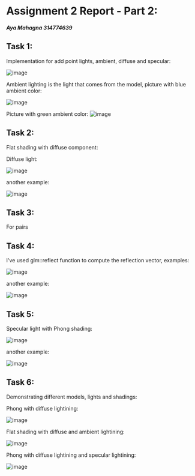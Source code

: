 # Assignment 2 Report - Part 2:

***Aya Mahagna 314774639***

## Task 1:

Implementation for add point lights, ambient, diffuse and specular:

![image](https://user-images.githubusercontent.com/95486750/218326029-c3fed329-79fc-432b-a9c8-2d027726361d.png)

Ambient lighting is the light that comes from the model, picture with blue ambient color:

![image](https://user-images.githubusercontent.com/95486750/218325653-1e9b6445-0415-43c3-89d7-75ab15c17807.png)

 Picture with green ambient color:
![image](https://user-images.githubusercontent.com/95486750/218325719-ff32edbc-8ccc-4224-a563-e7965bd2f918.png)


## Task 2:

Flat shading with diffuse component:

Diffuse light:

![image](https://user-images.githubusercontent.com/95486750/218325552-7e8d2a6d-80e9-4b49-8cd0-2f833620b947.png)

another example:

![image](https://user-images.githubusercontent.com/95486750/218326144-6f21cedb-37e9-479f-b34c-17ddc4b24ae9.png)

## Task 3:

For pairs

## Task 4:

I've used glm::reflect function to compute the reflection vector, examples:

![image](https://user-images.githubusercontent.com/95486750/218326450-cf6f6606-69a3-47e4-92e6-4785584583f6.png)

another example:

![image](https://user-images.githubusercontent.com/95486750/218326526-0f4f9142-f457-455d-88d3-b43890bf417d.png)



## Task 5:

 Specular light with Phong shading:
 
 ![image](https://user-images.githubusercontent.com/95486750/218328446-13b6b817-7a44-464d-89ef-249159179967.png)

another example:

![image](https://user-images.githubusercontent.com/95486750/218328524-df9b5ca2-4485-4b64-a1da-0b393b1bcab6.png)
 

## Task 6:

Demonstrating different models, lights and shadings:

Phong with diffuse lightining:

![image](https://user-images.githubusercontent.com/95486750/218327324-31ef28e4-af63-492b-ae30-684820ca6b24.png)

Flat shading with diffuse and ambient lightining:

![image](https://user-images.githubusercontent.com/95486750/218327481-4c7bce19-9968-4826-b6ed-5a9e05b41e0a.png)

Phong with diffuse lightining and specular lightining:

![image](https://user-images.githubusercontent.com/95486750/218328621-e96bb003-eaa5-4eef-96df-63cdc307fa8a.png)

